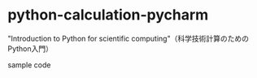 # python-calculation-pycharm
"Introduction to Python for scientific computing"（科学技術計算のためのPython入門）

sample code
